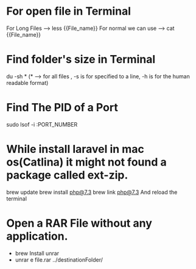 # For open file in Terminal
For Long Files --> less {{File_name}}
For normal we can use --> cat {{File_name}}

# Find folder's size in Terminal
du -sh * (* --> for all files , -s is for  specified to a line, -h is for the human readable format)

# Find The PID of a Port
sudo lsof -i :PORT_NUMBER

# While install laravel in mac os(Catlina) it might not found a package called ext-zip.
brew update
brew install php@7.3
brew link php@7.3
And reload the terminal

# Open a RAR File without any application.
- brew Install unrar
- unrar e file.rar ../destinationFolder/
